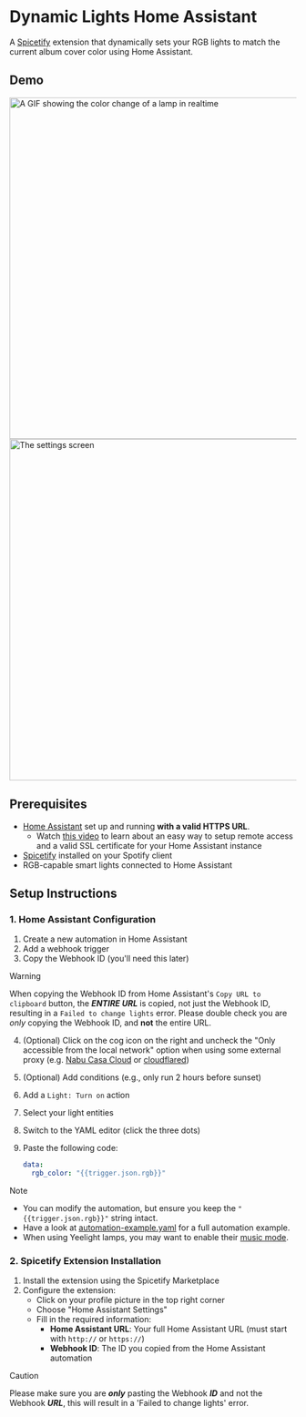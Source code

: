 # Dynamic Lights Home Assistant

A [Spicetify](https://spicetify.app/) extension that dynamically sets your RGB lights to match the current album cover color using Home Assistant.

## Demo

<img src="img/demo.gif" width="600" alt="A GIF showing the color change of a lamp in realtime">
<img src="img/screenshot.png" width="600" alt="The settings screen">

## Prerequisites

- [Home Assistant](https://www.home-assistant.io/) set up and running **with a valid HTTPS URL**.
  - Watch [this video](https://www.youtube.com/watch?v=xXAwT9N-7Hw) to learn about an easy way to setup remote access and a valid SSL certificate for your Home Assistant instance
- [Spicetify](https://spicetify.app/) installed on your Spotify client
- RGB-capable smart lights connected to Home Assistant

## Setup Instructions

### 1. Home Assistant Configuration

1. Create a new automation in Home Assistant
2. Add a webhook trigger
3. Copy the Webhook ID (you'll need this later)
> [!WARNING]
> When copying the Webhook ID from Home Assistant's `Copy URL to clipboard` button, the **_ENTIRE URL_** is copied, not just the Webhook ID, resulting in a `Failed to change lights` error. Please double check you are _only_ copying the Webhook ID, and **not** the entire URL.
4. (Optional) Click on the cog icon on the right and uncheck the "Only accessible from the local network" option when using some external proxy (e.g. [Nabu Casa Cloud](https://www.nabucasa.com/) or [cloudflared](https://github.com/cloudflare/cloudflared))
5. (Optional) Add conditions (e.g., only run 2 hours before sunset)
6. Add a `Light: Turn on` action
7. Select your light entities
8. Switch to the YAML editor (click the three dots)
9. Paste the following code:

   ```yaml
   data:
     rgb_color: "{{trigger.json.rgb}}"
   ```

> [!NOTE]
>
> - You can modify the automation, but ensure you keep the `"{{trigger.json.rgb}}"` string intact.
> - Have a look at [automation-example.yaml](automation-example.yaml) for a full automation example.
> - When using Yeelight lamps, you may want to enable their [music mode](https://www.home-assistant.io/integrations/yeelight/#music-mode).

### 2. Spicetify Extension Installation

1. Install the extension using the Spicetify Marketplace
2. Configure the extension:
   - Click on your profile picture in the top right corner
   - Choose "Home Assistant Settings"
   - Fill in the required information:
     - **Home Assistant URL**: Your full Home Assistant URL (must start with `http://` or `https://`)
     - **Webhook ID**: The ID you copied from the Home Assistant automation
> [!CAUTION]
> Please make sure you are _**only**_ pasting the Webhook _**ID**_ and not the Webhook _**URL**_, this will result in a 'Failed to change lights' error.
